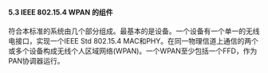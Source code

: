 #### 5.3 IEEE 802.15.4 WPAN 的组件

符合本标准的系统由几个部分组成。最基本的是设备。一个设备有一个单一的无线电接口，实现一个IEEE Std 802.15.4 MAC和PHY。在同一物理信道上通信的两个或多个设备构成无线个人区域网络\(WPAN\)。一个WPAN至少包括一个FFD，作为PAN协调器运行。


